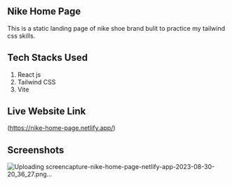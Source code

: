 ## Nike Home Page

This is a static landing page of nike shoe brand bulit to practice my tailwind css skills.

## Tech Stacks Used

1. React js
2. Tailwind CSS
3. Vite

## Live Website Link

(https://nike-home-page.netlify.app/)

## Screenshots

![Uploading screencapture-nike-home-page-netlify-app-2023-08-30-20_36_27.png…]()

